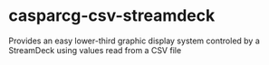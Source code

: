 # casparcg-csv-streamdeck
Provides an easy lower-third graphic display system controled by a StreamDeck using values read from a CSV file
